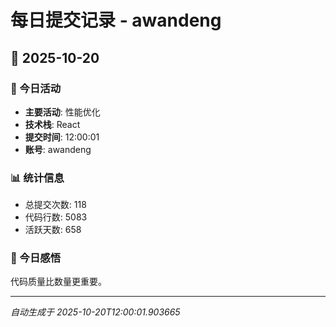 # 每日提交记录 - awandeng

## 📅 2025-10-20

### 🎯 今日活动
- **主要活动**: 性能优化
- **技术栈**: React
- **提交时间**: 12:00:01
- **账号**: awandeng

### 📊 统计信息
- 总提交次数: 118
- 代码行数: 5083
- 活跃天数: 658

### 💭 今日感悟
代码质量比数量更重要。

---
*自动生成于 2025-10-20T12:00:01.903665*
